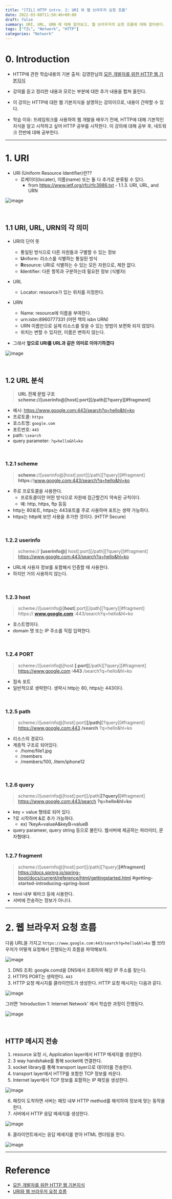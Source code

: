 ```yaml
---
title: "[TIL] HTTP intro. 2: URI 와 웹 브라우저 요청 흐름"
date: 2022-03-08T11:50:46+09:00
draft: false
summary: URI, URL, URN 에 대해 알아보고, 웹 브라우저의 요청 흐름에 대해 알아본다.
tags: ["TIL", "Network", "HTTP"]
categories: "Network"
---
```


# 0. Introduction

- HTTP에 관한 학습내용의 기본 출처: 김영한님의 [모든 개발자를 위한 HTTP 웹 기본지식](https://www.inflearn.com/course/http-%EC%9B%B9-%EB%84%A4%ED%8A%B8%EC%9B%8C%ED%81%AC)
- 강의를 듣고 정리한 내용과 모르는 부분에 대한 추가 내용을 합쳐 올린다.
- 이 강의는 HTTP에 대한 웹 기본지식을 설명하는 강의이므로, 내용이 간략할 수 있다.

- 학습 이유: 프레임워크를 사용하여 웹 개발을 배우기 전에, HTTP에 대해 기본적인 지식을 알고 시작하고 싶어 HTTP 공부를 시작한다. 이 강의에 대해 공부 후, 네트워크 전반에 대해 공부한다.

---


# 1. URI

- URI (Uniform Resource Identifier)란??
  - 로케이터(locater), 이름(name) 또는 둘 다 추가로 분류될 수 있다.
    - from https://www.ietf.org/rfc/rfc3986.txt - 1.1.3. URI, URL, and URN

![image](https://oopy.lazyrockets.com/api/v2/notion/image?src=https%3A%2F%2Fs3-us-west-2.amazonaws.com%2Fsecure.notion-static.com%2F55603624-57bc-422d-a423-1a2f3bc1d490%2FUntitled.png&blockId=7544083d-0ca3-48c5-a59a-1a24553ad18d)

&nbsp;

## 1.1 URI, URL, URN의 각 의미

- URI의 단어 뜻

  - 통일된 방식으로 다른 자원들과 구별할 수 있는 정보
  - **U**niform: 리소스를 식별하는 통일된 방식
  - **R**esource: URI로 식별하는 수 있는 모든 자원으로, 제한 없다.
  - **I**dentifier: 다른 항목과 구분하는데 필요한 정보 (식별자)

- URL

  - Locator: resource가 있는 위치를 지정한다.

- URN

  - Name: resource에 이름을 부여한다.
  - urn:isbn:8960777331 (어떤 책의 isbn URN)
  - URN 이름만으로 실제 리소스를 찾을 수 있는 방법이 보편화 되지 않았다.
  - 위치는 변할 수 있지만, 이름은 변하지 않는다.

- 그래서 **앞으로 URI를 URL과 같은 의미로 이야기하겠다**

![image](https://oopy.lazyrockets.com/api/v2/notion/image?src=https%3A%2F%2Fs3-us-west-2.amazonaws.com%2Fsecure.notion-static.com%2Fd0c5b0b1-845e-4751-8994-16c6f24fce7e%2FUntitled.png&blockId=9a57f9d6-8a0d-4b02-bd36-20477512065d)

&nbsp;

## 1.2 URL 분석

> **URL 전체 문법 구조**  
> **scheme://[userinfo@]host[:port][/path][?query][#fragment]**

- 예시: https://www.google.com:443/search?q=hello&hl=ko
- 프로토콜: `https`
- 호스트명: `google.com`
- 포트번호: `443`
- path: `\search`
- query parameter: `?q=hello&hl=ko`

&nbsp;

### 1.2.1 scheme

> **scheme:**//[userinfo@]host[:port][/path][?query][#fragment]  
> **https:**//www.google.com:443/search?q=hello&hl=ko

- 주로 프로토콜을 사용한다.
  - 프로토콜이란 어떤 방식으로 자원에 접근할건지 약속된 규칙이다.
  - 예: http, https, ftp 등등
- http는 80포트, https는 443포트를 주로 사용하며 포트는 생략 가능하다.
- https는 http에 보안 사용을 추가한 것이다. (HTTP Secure)

&nbsp;

### 1.2.2 userinfo

> scheme:// **[userinfo@]** host[:port][/path][?query][#fragment]  
> https://www.google.com:443/search?q=hello&hl=ko

- URL에 사용자 정보를 포함해서 인증할 때 사용한다.
- 하지만 거의 사용하지 않는다.

&nbsp;

### 1.2.3 host

> scheme://[userinfo@]**host**[:port][/path][?query][#fragment]  
> https:// **www.google.com** :443/search?q=hello&hl=ko

- 호스트명이다.
- domain 명 또는 IP 주소를 직접 입력한다.

&nbsp;

### 1.2.4 PORT

> scheme://[userinfo@]host **[:port]**[/path][?query][#fragment]  
> https://www.google.com **:443** /search?q=hello&hl=ko

- 접속 포트
- 일반적으로 생략한다. 생략시 http는 80, https는 443이다.

&nbsp;

### 1.2.5 path

> scheme://[userinfo@]host[:port]**[/path]**[?query][#fragment]  
> https://www.google.com:443 **/search** ?q=hello&hl=ko

- 리소스의 경로다.
- 계층적 구조로 되어있다.
  - /home/file1.jpg
  - /members
  - /members/100, /item/iphone12

&nbsp;

### 1.2.6 query

> scheme://[userinfo@]host[:port][/path]**[?query]**[#fragment]  
> https://www.google.com:443/search **?q=hello&hl=ko**

- key = value 형태로 되어 있다.
- ?로 시작하며 &로 추가 가능하다.
  - ex) ?keyA=valueA&keyB=valueB
- query parameer, query string 등으로 불린다. 웹서버에 제공하는 파라미터, 문자형태다.  
  &nbsp;

### 1.2.7 fragment

> scheme://[userinfo@]host[:port][/path][?query]**[#fragment]**  
> https://docs.spring.io/spring-boot/docs/current/reference/html/gettingstarted.html **#getting-started-introducing-spring-boot**

- html 내부 북마크 등에 사용한다.
- 서버에 전송하는 정보가 아니다.

---


# 2. 웹 브라우저 요청 흐름

다음 URL을 가지고 `https://www.google.com:443/search?q=hello&hl=ko` 웹 브라우저가 어떻게 요청해서 진행되는지 흐름을 파악해보자.

![image](https://oopy.lazyrockets.com/api/v2/notion/image?src=https%3A%2F%2Fs3-us-west-2.amazonaws.com%2Fsecure.notion-static.com%2F0d4da4fb-b09a-40e9-ab1f-999c50f6e373%2FUntitled.png&blockId=af1f546e-4ecf-4089-9af4-504777ae78da)

1. DNS 조회: google.comd을 DNS에서 조회하여 해당 IP 주소를 찾는다.
2. HTTPS PORT는 생략한다. `443`
3. HTTP 요청 메시지를 클라이언트가 생성한다. HTTP 요청 메시지는 다음과 같다.

![image](https://oopy.lazyrockets.com/api/v2/notion/image?src=https%3A%2F%2Fs3-us-west-2.amazonaws.com%2Fsecure.notion-static.com%2F92d6ece1-5c3b-4bd5-8820-3d787ea97123%2FUntitled.png&blockId=852f034f-65a1-4e63-bcc9-581c399aecb6)

그러면 'Introduction 1: Internet Network' 에서 학습한 과정이 진행된다.

![image](https://user-images.githubusercontent.com/78094972/156995792-e9d1254f-2424-4b55-81a5-ac5dfba9ef30.PNG)

&nbsp;

## HTTP 메시지 전송

1. resource 요청 시, Application layer에서 HTTP 메세지를 생성한다.
2. 3 way handshake를 통해 socket에 연결한다.
3. socket library를 통해 transport layer으로 데이터를 전송한다.
4. transport layer에서 HTTP를 포함한 TCP 정보를 씌운다.
5. Internet layer에서 TCP 정보를 포함하는 IP 패킷을 생성한다.

![image](https://user-images.githubusercontent.com/78094972/157241361-b1b91484-f73b-4c2a-86b5-5dbf066b85a6.PNG)

6. 패킷이 도착하면 서버는 패킷 내부 HTTP method를 해석하여 정보에 맞는 동작을 한다.
7. 서버에서 HTTP 응답 메세지를 생성한다.

![image](https://oopy.lazyrockets.com/api/v2/notion/image?src=https%3A%2F%2Fs3-us-west-2.amazonaws.com%2Fsecure.notion-static.com%2F5488679c-ffc0-4e0f-bc6b-7a0b7ad4b812%2FUntitled.png&blockId=d9d14474-2768-4145-b2e8-ffd62f37750d)

8. 클라이언트에서는 응답 메세지를 받아 HTML 렌더링을 한다.

![image](https://user-images.githubusercontent.com/78094972/157242597-f69fba96-1411-4b06-a930-9c423dcefb3a.PNG)

---


# Reference

- [모든 개발자를 위한 HTTP 웹 기본지식](https://www.inflearn.com/course/http-%EC%9B%B9-%EB%84%A4%ED%8A%B8%EC%9B%8C%ED%81%AC)
- [URI와 웹 브라우저 요청 흐름](https://catsbi.oopy.io/6befbf82-ce78-4fb9-bb87-805ec1048855)
